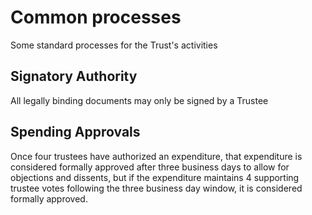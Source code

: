 # Common processes

Some standard processes for the Trust's activities

## Signatory Authority
All legally binding documents may only be signed by a Trustee

## Spending Approvals
Once four trustees have authorized an expenditure, that expenditure is considered formally approved after three business days to allow for objections and dissents, but if the expenditure maintains 4 supporting trustee votes following the three business day window, it is considered formally approved.
